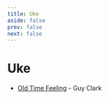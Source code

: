 ```yaml
---
title: Uke
aside: false
prev: false
next: false
---
```


# Uke

- [Old Time Feeling](/pdfs/old-time-feeling) - Guy Clark
